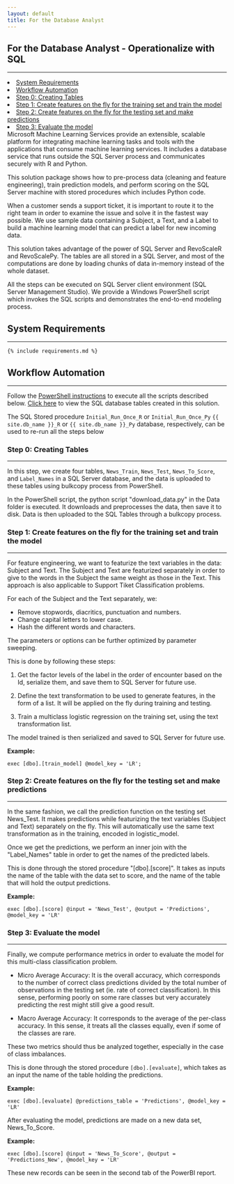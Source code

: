 ```yaml
---
layout: default
title: For the Database Analyst
---
```


## For the Database Analyst - Operationalize with SQL
------------------------------

<div class="row">
    <div class="col-md-6">
        <div class="toc">
            <li><a href="#system-requirements">System Requirements</a></li>
            <li><a href="#workflow-automation">Workflow Automation</a></li>
            <li><a href="#step0">Step 0: Creating Tables</a></li>
            <li><a href="#step1">Step 1: Create features on the fly for the training set and train the model</a></li>
            <li><a href="#step2">Step 2: Create features on the fly for the testing set and make predictions</a></li>
            <li><a href="#step3">Step 3: Evaluate the model</a></li>
        </div>
    </div>
    <div class="col-md-6">
              Microsoft Machine Learning Services provide an extensible, scalable platform for integrating machine learning tasks and tools with the applications that consume machine learning services. It includes a database service that runs outside the SQL Server process and communicates securely with R and Python.
        <p>
       This solution package shows how to pre-process data (cleaning and feature engineering), train prediction models, and perform scoring on the SQL Server machine with stored procedures which includes Python code.  </p>
          </div>
</div>
When a customer sends a support ticket, it is important to route it to the right team in order to examine the issue and solve it in the fastest way possible. We use sample data containing a Subject, a Text, and a Label to build a machine learning model that can predict a label for new incoming data.

This solution takes advantage of the power of SQL Server and RevoScaleR and RevoScalePy. The tables are all stored in a SQL Server, and most of the computations are done by loading chunks of data in-memory instead of the whole dataset.

All the steps can be executed on SQL Server client environment (SQL Server Management Studio). We provide a Windows PowerShell script which invokes the SQL scripts and demonstrates the end-to-end modeling process.

## System Requirements
-----------------------

    {% include requirements.md %}


## Workflow Automation
-------------------
Follow the [PowerShell instructions](Powershell_Instructions.html) to execute all the scripts described below.  [Click here](tables.html) to view the SQL database tables created in this solution.

The SQL Stored procedure `Initial_Run_Once_R` or `Initial_Run_Once_Py` `{{ site.db_name }}_R` or `{{ site.db_name }}_Py` database, respectively, can be used to re-run all the steps below

<a name="step0"></a>

### Step 0: Creating Tables
-------------------------

In this step, we create four tables, `News_Train`, `News_Test`, `News_To_Score`, and `Label_Names` in a SQL Server database, and the data is uploaded to these tables using bulkcopy process from PowerShell. 

In the PowerShell script, the python script "download_data.py" in the Data folder is executed. It downloads and preprocesses the data, then save it to disk. Data is then uploaded to the SQL Tables through a bulkcopy process.

<a name="step1"></a>

### Step 1: Create features on the fly for the training set and train the model
-------------------------

For feature engineering, we want to featurize the text variables in the data: Subject and Text. 
The Subject and Text are featurized separately in order to give to the words in the Subject the same weight as those in the Text. This approach is also applicable to Support Tiket Classification problems.

For each of the Subject and the Text separately, we:

* Remove stopwords, diacritics, punctuation and numbers.
* Change capital letters to lower case.
* Hash the different words and characters.

The parameters or options can be further optimized by parameter sweeping.

This is done by following these steps:

1. Get the factor levels of the label in the order of encounter based on the Id, serialize them, and save them to SQL Server for future use.

2. Define the text transformation to be used to generate features, in the form of a list. It will be applied on the fly during training and testing.

3. Train a multiclass logistic regression on the training set, using the text transformation list.

The model trained is then serialized and saved to SQL Server for future use.

**Example:**

    exec [dbo].[train_model] @model_key = 'LR';

<a name="step2"></a>

### Step 2: Create features on the fly for the testing set and make predictions
-------------------------

In the same fashion, we call the prediction function on the testing set News_Test. It makes predictions while featurizing the text variables (Subject and Text) separately on the fly. This will automatically use the same text transformation as in the training, encoded in logistic_model.

Once we get the predictions, we perform an inner join with the "Label_Names" table in order to get the names of the predicted labels.

This is done through the stored procedure "[dbo].[score]". It takes as inputs the name of the table with the data set to score, and the name of the table that will hold the output predictions.

**Example:**

    exec [dbo].[score] @input = 'News_Test', @output = 'Predictions', @model_key = 'LR'

<a name="step3"></a>

### Step 3: Evaluate the model
-------------------------

Finally, we compute performance metrics in order to evaluate the model for this multi-class classification problem.

* Micro Average Accuracy: It is the overall accuracy, which corresponds to the number of correct class predictions divided by the total number of observations in the testing set (ie. rate of correct classification). In this sense, performing poorly on some rare classes but very accurately predicting the rest might still give a good result.

* Macro Average Accuracy: It corresponds to the average of the per-class accuracy. In this sense, it treats all the classes equally, even if some of the classes are rare.

These two metrics should thus be analyzed together, especially in the case of class imbalances.

This is done through the stored procedure `[dbo].[evaluate]`, which takes as an input the name of the table holding the predictions.

**Example:**

    exec [dbo].[evaluate] @predictions_table = 'Predictions', @model_key = 'LR'

After evaluating the model, predictions are made on a new data set, News_To_Score.

**Example:**

    exec [dbo].[score] @input = 'News_To_Score', @output = 'Predictions_New', @model_key = 'LR'

These new records can be seen in the second tab of the PowerBI report. 

